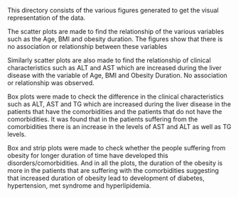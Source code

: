 This directory consists of the various figures generated to get the visual representation of the data. 

The scatter plots are made to find the relationship of the various variables such as the Age, BMI and obesity duration. The figures show that there is no association or relationship between these variables

Similarly scatter plots are also made to find the relationship of clinical characteristics such as ALT and AST which are increased during the liver disease with the variable of Age, BMI and Obesity Duration. No association or relationship was observed. 

Box plots were made to check the difference in the clinical characteristics such as ALT, AST and TG which are increased during the liver disease in the patients that have the comorbidities and the patients that do not have the comorbidities. It was found that in the patients suffering from the comorbidities there is an increase in the levels of AST and ALT as well as TG levels. 

Box and strip plots were made to check whether the people suffering from obesity for longer duration of time have developed this disorders/comorbidities. And in all the plots, the duration of the obesity is more in the patients that are suffering with the comorbidities suggesting that increased duration of obesity lead to development of diabetes, hypertension, met syndrome and hyperlipidemia.

